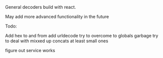 General decoders build with react.

May add more advanced functionality in the future


Todo:

Add hex to and from
add urldecode
try to overcome to globals garbage
try to deal with mixxed up concats at least small ones

figure out service works